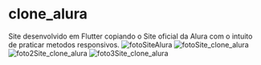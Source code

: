 # clone_alura
Site desenvolvido em Flutter copiando o Site oficial da Alura com o intuito de praticar metodos responsivos.
![fotoSiteAlura](https://user-images.githubusercontent.com/84547091/123293678-94ded780-d4ea-11eb-9b43-3f43ee1edd0c.png)
![fotoSite_clone_alura](https://user-images.githubusercontent.com/84547091/123293702-990af500-d4ea-11eb-9f41-b99459161235.png)
![foto2Site_clone_alura](https://user-images.githubusercontent.com/84547091/123293725-9c05e580-d4ea-11eb-954c-a62b7471a2d8.png)
![foto3Site_clone_alura](https://user-images.githubusercontent.com/84547091/123293737-9e683f80-d4ea-11eb-8ca9-fd99c5f18692.png)

